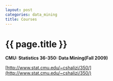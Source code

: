 ```yaml
---
layout: post
categories: data_mining
title: Courses
---
```


{{ page.title }}
================

**CMU: Statistics 36-350: Data Mining(Fall 2009)**

[http://www.stat.cmu.edu/~cshalizi/350/](http://www.stat.cmu.edu/~cshalizi/350/)

